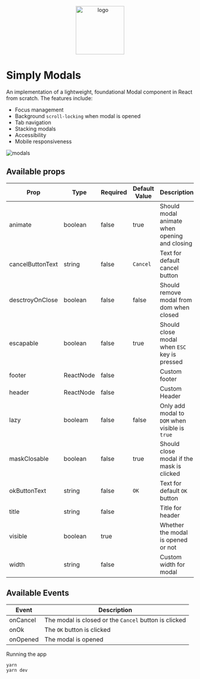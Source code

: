 <p align="center">
<img width="130" alt="logo" src="https://user-images.githubusercontent.com/7442937/186945776-57eef137-98f6-411f-a33d-d8cb10dce8d8.png">
</p>

# Simply Modals
An implementation of a lightweight, foundational Modal component in React from scratch. The features include:
- Focus management
- Background `scroll-locking` when modal is opened
- Tab navigation
- Stacking modals
- Accessibility
- Mobile responsiveness

![modals](https://user-images.githubusercontent.com/7442937/183442595-45fed252-d08c-4a23-a516-1f2aa2134fef.gif)

## Available props
| Prop             | Type      | Required | Default Value | Description                                   |
|------------------|-----------|----------|---------------|-----------------------------------------------|
| animate          | boolean   | false    | true          | Should modal animate when opening and closing |
| cancelButtonText | string    | false    | `Cancel`      | Text for default cancel button                |
| desctroyOnClose  | boolean   | false    | false         | Should remove modal from dom when closed      |
| escapable        | boolean   | false    | true          | Should close modal when `ESC` key is pressed  |
| footer           | ReactNode | false    |               | Custom footer                                 |
| header           | ReactNode | false    |               | Custom Header                                 |
| lazy           | booleam | false    | false         | Only add modal to `DOM` when visible is `true`                  |
| maskClosable     | boolean   | false    | true          | Should close modal if the mask is clicked         |
| okButtonText     | string    | false    | `OK`          | Text for default `OK` button                  |
| title            | string    | false    |               | Title for header                              |
| visible          | boolean   | true     |               | Whether the modal is opened or not            |
| width            | string    | false    |               | Custom width for modal                        |

## Available Events
| Event    | Description                                           |
|----------|-------------------------------------------------------|
| onCancel | The modal is closed or the `Cancel` button is clicked |
| onOk     | The `OK` button is clicked                            |
| onOpened | The modal is opened                                   |

Running the app
```sh
yarn
yarn dev
```
